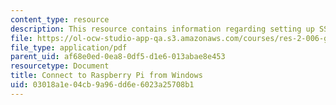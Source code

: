 ```yaml
---
content_type: resource
description: This resource contains information regarding setting up SSH.
file: https://ol-ocw-studio-app-qa.s3.amazonaws.com/courses/res-2-006-girls-who-build-cameras-summer-2016/03018a1e04cb9a96dd6e6023a25708b1_MITRES_2_006SUM16_Connect.pdf
file_type: application/pdf
parent_uid: af68e0ed-0ea8-0df5-d1e6-013abae8e453
resourcetype: Document
title: Connect to Raspberry Pi from Windows
uid: 03018a1e-04cb-9a96-dd6e-6023a25708b1
---
```


